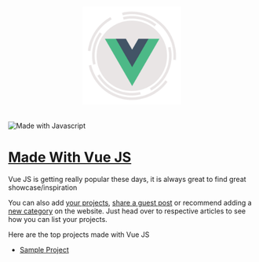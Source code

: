 <p align="center">
  <br>
  <a href="https://madewithjavascript.club/categories/vue-js" target="_blank" title="Maed with Vue JS">
    <img width="200" src="/uploads/Made-with-vue-js.png" alt="Made with Vue JS">
  </a>
  <br>
  <br>
</p>

![Made with Javascript](https://madewithjavascript.club/Made-With-Javascript-Logo.png)

# [Made With Vue JS][made-with-vue-js]

Vue JS is getting really popular these days, it is always great to find great showcase/inspiration

You can also add [your projects][request-project], [share a guest post][request-post] or recommend adding a [new category][request-category] on the website. Just head over to respective articles to see how you can list your projects.

Here are the top projects made with Vue JS

- [Sample Project][sample-project]

[made-with-vue-js]: https://madewithjavascript.club/categories/vue-js "Made with Vue JS"
[made-with-javascript]: https://madewithjavascript.club/ "Made with Javscript Club"
[sample-project]: /your-project-made-with-vue-js-showcase.md "Project Name | Made with Vue JS"
[request-project]: https://madewithjavascript.club/categories/request/project "Submit your project | Made with Javascript"
[request-post]: https://madewithjavascript.club/categories/request/post "Guest Post | Made with Javascript"
[request-category]: https://madewithjavascript.club/categories/request/categories "Suggest new JS framework | Made with Javascript"
